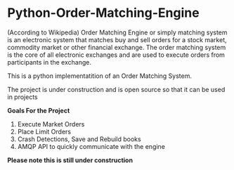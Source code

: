 # Python-Order-Matching-Engine

(According to Wikipedia)
Order Matching Engine or simply matching system is an electronic system that matches buy and sell orders for a stock market, commodity market or other financial exchange. The order matching system is the core of all electronic exchanges and are used to execute orders from participants in the exchange.

This is a python implementatition of an Order Matching System.

The project is under construction and is open source so that it can be used in projects

**Goals For the Project**
1) Execute Market Orders
2) Place Limit Orders
3) Crash Detections, Save and Rebuild books
4) AMQP API to quickly communicate with the engine

**Please note this is still under construction**
